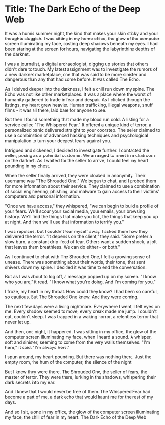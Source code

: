 # Title: The Dark Echo of the Deep Web

It was a humid summer night, the kind that makes your skin sticky and your thoughts sluggish. I was sitting in my home office, the glow of the computer screen illuminating my face, casting deep shadows beneath my eyes. I had been staring at the screen for hours, navigating the labyrinthine depths of the darknet.

I was a journalist, a digital archaeologist, digging up stories that others didn't dare to touch. My latest assignment was to investigate the rumors of a new darknet marketplace, one that was said to be more sinister and dangerous than any that had come before. It was called The Echo.

As I delved deeper into the darkness, I felt a chill run down my spine. The Echo was not like other marketplaces. It was a place where the worst of humanity gathered to trade in fear and despair. As I clicked through the listings, my heart grew heavier. Human trafficking, illegal weapons, snuff films - it was all there, laid bare for anyone to see.

But then I found something that made my blood run cold. A listing for a service called "The Whispered Fear." It offered a unique kind of terror, a personalized panic delivered straight to your doorstep. The seller claimed to use a combination of advanced hacking techniques and psychological manipulation to turn your deepest fears against you.

Intrigued and sickened, I decided to investigate further. I contacted the seller, posing as a potential customer. We arranged to meet in a chatroom on the darknet. As I waited for the seller to arrive, I could feel my heart pounding in my chest.

When the seller finally arrived, they were cloaked in anonymity. Their username was "The Shrouded One." We began to chat, and I probed them for more information about their service. They claimed to use a combination of social engineering, phishing, and malware to gain access to their victims' computers and personal information.

"Once we have access," they whispered, "we can begin to build a profile of your fears. We'll scour your social media, your emails, your browsing history. We'll find the things that make you tick, the things that keep you up at night. And then we'll use that information to terrify you."

I was repulsed, but I couldn't tear myself away. I asked them how they delivered the terror. "It depends on the client," they said. "Some prefer a slow burn, a constant drip-feed of fear. Others want a sudden shock, a jolt that leaves them breathless. We can do either - or both."

As I continued to chat with The Shrouded One, I felt a growing sense of unease. There was something about their words, their tone, that sent shivers down my spine. I decided it was time to end the conversation.

But as I was about to log off, a message popped up on my screen. "I know who you are," it read. "I know what you're doing. And I'm coming for you."

I froze, my heart in my throat. How could they know? I had been so careful, so cautious. But The Shrouded One knew. And they were coming.

The next few days were a living nightmare. Everywhere I went, I felt eyes on me. Every shadow seemed to move, every creak made me jump. I couldn't eat, couldn't sleep. I was trapped in a waking horror, a relentless terror that never let up.

And then, one night, it happened. I was sitting in my office, the glow of the computer screen illuminating my face, when I heard a sound. A whisper, soft and sinister, seeming to come from the very walls themselves. "I'm here," it said. "I'm always here."

I spun around, my heart pounding. But there was nothing there. Just the empty room, the hum of the computer, the silence of the night.

But I knew they were there. The Shrouded One, the seller of fears, the master of terror. They were there, lurking in the shadows, whispering their dark secrets into my ear.

And I knew that I would never be free of them. The Whispered Fear had become a part of me, a dark echo that would haunt me for the rest of my days.

And so I sit, alone in my office, the glow of the computer screen illuminating my face, the chill of fear in my heart. The Dark Echo of the Deep Web